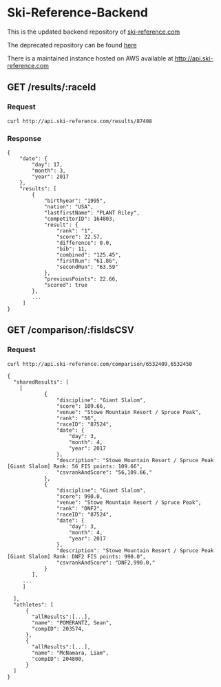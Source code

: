 # Ski-Reference-Backend

This is the updated backend repository of [ski-reference.com](http://ski-reference.com)

The deprecated repository can be found [here](https://github.com/seanp2/ski-reference)

There is a maintained instance hosted on AWS available at http://api.ski-reference.com



## GET /results/:raceId
### Request
```
curl http://api.ski-reference.com/results/87408
```
### Response
```
{
    "date": {
        "day": 17,
        "month": 3,
        "year": 2017
    },
    "results": [
        {
            "birthyear": "1995",
            "nation": "USA",
            "lastfirstName": "PLANT Riley",
            "competitorID": 164803,
            "result": {
                "rank": "1",
                "score": 22.57,
                "difference": 0.0,
                "bib": 11,
                "combined": "125.45",
                "firstRun": "61.86",
                "secondRun": "63.59"
            },
            "previousPoints": 22.66,
            "scored": true
        },
        ...
     ]
}
```

## GET /comparison/:fisIdsCSV
### Request
```curl http://api.ski-reference.com/comparison/6532409,6532450```

```
{
  "sharedResults": [
    [
            {
                "discipline": "Giant Slalom",
                "score": 109.66,
                "venue": "Stowe Mountain Resort / Spruce Peak",
                "rank": "56",
                "raceID": "87524",
                "date": {
                    "day": 3,
                    "month": 4,
                    "year": 2017
                },
                "description": "Stowe Mountain Resort / Spruce Peak [Giant Slalom] Rank: 56 FIS points: 109.66",
                "csvrankAndScore": "56,109.66,"
            },
            {
                "discipline": "Giant Slalom",
                "score": 990.0,
                "venue": "Stowe Mountain Resort / Spruce Peak",
                "rank": "DNF2",
                "raceID": "87524",
                "date": {
                    "day": 3,
                    "month": 4,
                    "year": 2017
                },
                "description": "Stowe Mountain Resort / Spruce Peak [Giant Slalom] Rank: DNF2 FIS points: 990.0",
                "csvrankAndScore": "DNF2,990.0,"
            }
        ],
     ...
     ]
  
  ],
  "athletes": [
      {
        "allResults":[...],
        "name": "POMERANTZ, Sean",
        "compID": 203574,
      },
      {
        "allResults":[...],
        "name": "McNamara, Liam",
        "compID": 204800,
      }    
  ]
}

```
